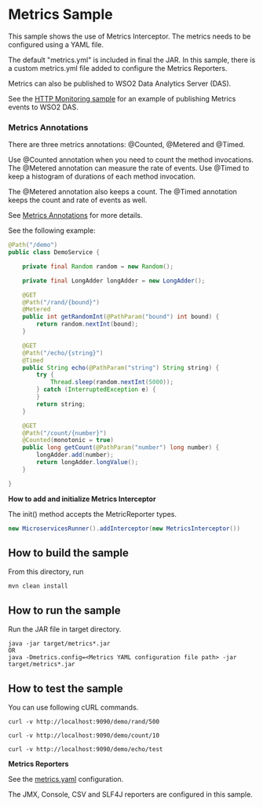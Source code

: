 # Metrics Sample

This sample shows the use of Metrics Interceptor. The metrics needs to be configured using a YAML file.

The default "metrics.yml" is included in final the JAR. In this sample, there is a custom metrics.yml file added to configure
the Metrics Reporters.

Metrics can also be published to WSO2 Data Analytics Server (DAS). 

See the [HTTP Monitoring sample](../http-monitoring) for an example of publishing Metrics events to WSO2 DAS.

### Metrics Annotations

There are three metrics annotations: @Counted, @Metered and @Timed.

Use @Counted annotation when you need to count the method invocations. The @Metered annotation can measure the rate of events.
Use @Timed to keep a histogram of durations of each method invocation. 

The @Metered annotation also keeps a count. The @Timed annotation keeps the count and rate of events as well.

See [Metrics Annotations](../../../../#metrics-annotations) for more details.

See the following example:

```java
@Path("/demo")
public class DemoService {

    private final Random random = new Random();

    private final LongAdder longAdder = new LongAdder();

    @GET
    @Path("/rand/{bound}")
    @Metered
    public int getRandomInt(@PathParam("bound") int bound) {
        return random.nextInt(bound);
    }

    @GET
    @Path("/echo/{string}")
    @Timed
    public String echo(@PathParam("string") String string) {
        try {
            Thread.sleep(random.nextInt(5000));
        } catch (InterruptedException e) {
        }
        return string;
    }

    @GET
    @Path("/count/{number}")
    @Counted(monotonic = true)
    public long getCount(@PathParam("number") long number) {
        longAdder.add(number);
        return longAdder.longValue();
    }

}
```

**How to add and initialize Metrics Interceptor**

The init() method accepts the MetricReporter types.

```java
new MicroservicesRunner().addInterceptor(new MetricsInterceptor())
```

## How to build the sample

From this directory, run

```
mvn clean install
```

## How to run the sample

Run the JAR file in target directory.

```
java -jar target/metrics*.jar
OR
java -Dmetrics.config=<Metrics YAML configuration file path> -jar target/metrics*.jar
```

## How to test the sample

You can use following cURL commands.
```
curl -v http://localhost:9090/demo/rand/500

curl -v http://localhost:9090/demo/count/10

curl -v http://localhost:9090/demo/echo/test
```

**Metrics Reporters**

See the [metrics.yaml](src/main/resources/metrics.yaml) configuration.

The JMX, Console, CSV and SLF4J reporters are configured in this sample.

